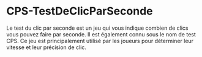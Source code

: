 # CPS-TestDeClicParSeconde
Le test du clic par seconde est un jeu qui vous indique combien de clics vous pouvez faire par seconde. Il est également connu sous le nom de test CPS. Ce jeu est principalement utilisé par les joueurs pour déterminer leur vitesse et leur précision de clic.
